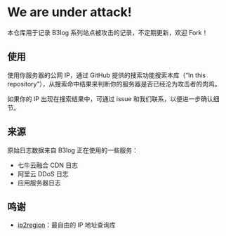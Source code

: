 # We are under attack!

本仓库用于记录 B3log 系列站点被攻击的记录，不定期更新，欢迎 Fork！

## 使用

使用你服务器的公网 IP，通过 GitHub 提供的搜索功能搜索本库（“In this repository”），从搜索命中结果来判断你的服务器是否已经沦为攻击者的肉鸡。

如果你的 IP 出现在搜索结果中，可通过 issue 和我们联系，以便进一步确认细节。

## 来源

原始日志数据来自 B3log 正在使用的一些服务：

* 七牛云融合 CDN 日志
* 阿里云 DDoS 日志
* 应用服务器日志

## 鸣谢

* [ip2region](https://github.com/lionsoul2014/ip2region)：最自由的 IP 地址查询库